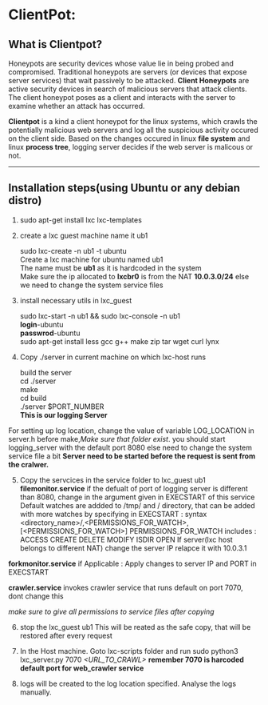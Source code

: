 # ClientPot:

## What is Clientpot?

Honeypots are security devices whose value lie in being probed and compromised. Traditional honeypots are servers (or devices that expose server services) that wait passively to be attacked. **Client Honeypots** are active security devices in search of malicious servers that attack clients. The client honeypot poses as a client and interacts with the server to examine whether an attack has occurred.

**Clientpot** is a kind a client honeypot for the linux systems, which crawls the potentially malicious web servers and log all the suspicious activity occured on the client side. Based on the changes occured in linux **file system** and linux **process tree**, logging server decides if the web server is malicous or not.

___

## Installation steps(using Ubuntu or any debian distro)

1. sudo apt-get install lxc lxc-templates

2. create a lxc guest machine name it ub1

   sudo lxc-create -n ub1 -t ubuntu  
   Create a lxc machine for ubuntu named ub1  
   The name must be **ub1** as it is hardcoded in the system  
   Make sure the ip allocated to **lxcbr0** is from the NAT **10.0.3.0/24** else we need to change the system service files

3. install necessary utils in lxc_guest

   sudo lxc-start -n ub1 && sudo lxc-console -n ub1  
   **login**-ubuntu  
   **passwrod**-ubuntu  
   sudo apt-get install less gcc g++ make zip tar wget curl lynx

4. Copy ./server in current machine on which lxc-host runs

   build the server  
   cd ./server  
   make  
   cd build  
   ./server $PORT_NUMBER  
**This is our logging Server**

For setting up log location, change the value of variable LOG_LOCATION in server.h before make,*Make sure that folder exist*.
you should start logging_server with the default port 8080 else need to change the system service file a bit
**Server need to be started before the request is sent from the cralwer.**

5. Copy the servcices in the service folder to lxc_guest ub1
   **filemonitor.service**
        if the defualt of port of logging server is different than 8080, change in the argument given in EXECSTART of this service
        Default watches are addded to /tmp/ and / directory, that can be added with more watches by specifying in EXECSTART : syntax <directory_name>/,<PERMISSIONS_FOR_WATCH>,[<PERMISSIONS_FOR_WATCH>]
        PERMISSIONS_FOR_WATCH includes : ACCESS CREATE DELETE MODIFY ISDIR OPEN
        If server(lxc host belongs to different NAT) change the server IP relapce it with 10.0.3.1

**forkmonitor.service**
        if Applicable : Apply changes to server IP and PORT in EXECSTART

**crawler.service**
        invokes crawler service that runs default on port 7070, dont change this

*make sure to give all permissions to service files after copying*

6. stop the lxc_guest ub1
        This will be reated as the safe copy, that will be restored after every request

7. In the Host machine. Goto lxc-scripts folder and run
sudo python3 lxc_server.py 7070 *<URL_TO_CRAWL>*
**remember 7070 is harcoded default port for web_crawler service**

8. logs will be created to the log location specified.
Analyse the logs manually.
